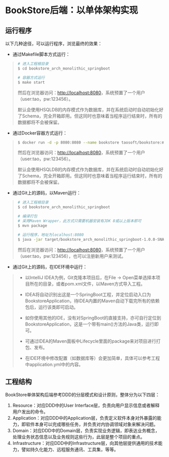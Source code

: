 # BookStore后端：以单体架构实现

## 运行程序

以下几种途径，可以运行程序，浏览最终的效果：
- 通过Makefile脚本方式运行：

>```bash
># 进入工程根目录
>$ cd bookstore_arch_monolithic_springboot
>
># 容器方式运行
>$ make start
>```
>
> 然后在浏览器访问：[http://localhost:8080](http://localhost:8080)，系统预置了一个用户（user:tao，pw:123456）。
>
> 默认会使用HSQLDB的内存模式作为数据库，并在系统启动时自动初始化好了Schema，完全开箱即用。但这同时也意味着当程序运行结束时，所有的数据都将不会被保留。


- 通过Docker容器方式运行：

>```bash
> $ docker run -d -p 8080:8080 --name bookstore taosoft/bookstore:monolithic 
>```
>
> 然后在浏览器访问：[http://localhost:8080](http://localhost:8080)，系统预置了一个用户（user:tao，pw:123456）。
>
> 默认会使用HSQLDB的内存模式作为数据库，并在系统启动时自动初始化好了Schema，完全开箱即用。但这同时也意味着当程序运行结束时，所有的数据都将不会被保留。

- 通过Git上的源码，以Maven运行：

>```bash
># 进入工程根目录
>$ cd bookstore_arch_monolithic_springboot
>
># 编译打包
># 采用Maven Wrapper，此方式只需要机器安装有JDK 8或以上版本即可
>$ mvn package
>
># 运行程序，地址为localhost:8080
>$ java -jar target/bookstore_arch_monolithic_springboot-1.0.0-SNAPSHOT.jar
>```
>
>然后在浏览器访问：[http://localhost:8080](http://localhost:8080)，系统预置了一个用户（user:tao，pw:123456），也可以注册新用户来测试。

- 通过Git上的源码，在IDE环境中运行：

> - 以IntelliJ IDEA为例，Git克隆本项目后，在File -> Open菜单选择本项目所在的目录，或者pom.xml文件，以Maven方式导入工程。
>
> - IDEA将自动识别出这是一个SpringBoot工程，并定位启动入口为BookstoreApplication，待IDEA内置的Maven自动下载完所有的依赖包后，运行该类即可启动。
>
> - 如你使用其他的IDE，没有对SpringBoot的直接支持，亦可自行定位到BookstoreApplication，这是一个带有main()方法的Java类，运行即可。
>
> - 可通过IDEA的Maven面板中Lifecycle里面的package来对项目进行打包、发布。
>
> - 在IDE环境中修改配置（如数据库等）会更加简单，具体可以参考工程中application.yml中的内容。


## 工程结构

BookStore单体架构后端参考DDD的分层模式和设计原则，整体分为以下四层：
1. Resource：对应DDD中的User Interface层，负责向用户显示信息或者解释用户发出的命令。
2. Application：对应DDD中的Application层，负责定义软件本身对外暴露的能力，即软件本身可以完成哪些任务，并负责对内协调领域对象来解决问题。
3. Domain：对应DDD中的Domain层，负责实现业务逻辑，即表达业务概念，处理业务状态信息以及业务规则这些行为，此层是整个项目的重点。
4. Infrastructure：对应DDD中的Infrastructure层，向其他层提供通用的技术能力，譬如持久化能力、远程服务通讯、工具集，等等。
